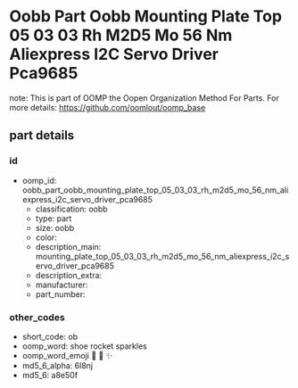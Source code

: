 # Oobb Part Oobb Mounting Plate Top 05 03 03 Rh M2D5 Mo 56 Nm Aliexpress I2C Servo Driver Pca9685  

note: This is part of OOMP the Oopen Organization Method For Parts. For more details: https://github.com/oomlout/oomp_base

##  part details





### id
* oomp_id: oobb_part_oobb_mounting_plate_top_05_03_03_rh_m2d5_mo_56_nm_aliexpress_i2c_servo_driver_pca9685
  * classification: oobb
  * type: part
  * size: oobb
  * color: 
  * description_main: mounting_plate_top_05_03_03_rh_m2d5_mo_56_nm_aliexpress_i2c_servo_driver_pca9685
  * description_extra: 
  * manufacturer: 
  * part_number: 

### other_codes
* short_code: ob
* oomp_word: shoe rocket sparkles
* oomp_word_emoji :shoe: :rocket: :sparkles:
* md5_6_alpha: 6l8nj
* md5_6: a8e50f